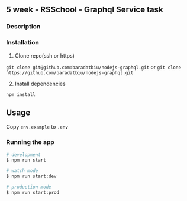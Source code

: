 ## 5 week - RSSchool - Graphql Service task

### Description

### Installation

1. Clone repo(ssh or https)

`git clone git@github.com:baradatbiu/nodejs-graphql.git`
or
`git clone https://github.com/baradatbiu/nodejs-graphql.git`

2. Install dependencies

`npm install`

## Usage

Copy `env.example` to `.env`

### Running the app

```bash
# development
$ npm run start

# watch mode
$ npm run start:dev

# production mode
$ npm run start:prod
```
